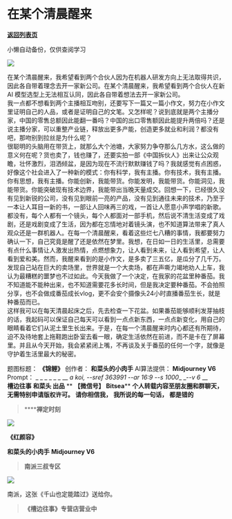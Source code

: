 # 在某个清晨醒来

[**返回列表页**](/gzh/槽边往事)

小懒自动备份，仅供查阅学习

![](https://mmbiz.qpic.cn/mmbiz_jpg/Ia6gU9JNtkp9jZ2siaxwqDn7krHtqJ6wWgqwSO4AFibicLbr9MS3DSib1Z9ntTAQw07opuFrlQ5PP8u7dS0wc3hm9g/640?wx_fmt=jpeg&from;=appmsg)

在某个清晨醒来，我希望看到两个合伙人因为在机器人研发方向上无法取得共识，因此各自带着理念去开一家新公司。在某个清晨醒来，我希望看到两个合伙人在新AI
模型选型上无法相互认同，因此各自带着想法去开一家新公司。  
我一点都不想看到两个主播相互吻别，还要写下一篇又一篇小作文，努力在小作文里证明自己的人品，或者是证明自己的文笔。又怎样呢？说到底就是两个主播分家，中国的零售总额因此能翻一番吗？中国的出口零售额因此能提升两倍吗？还是说主播分家，可以重整产业链，释放出更多产能，创造更多就业和利润？都没有吧，那吻别到拉丝是为什么呢？  
很聪明的头脑用在带货上，就那么大个池塘，大家努力争夺那么几方水，这么做的意义何在呢？货也卖了，钱也赚了，还要实拍一部《中国拆伙人》出来让公众观瞻，壮怀激烈，泪洒倾盆，是因为现在不流行默默赚钱了吗？我就感觉有点困惑，好像这个社会进入了一种新的模式：你有科学，我有主播。你有技术，我有主播。你有思想，我有主播。你能创新，我能带货。你能发明，我能带货。你能洞见，我能带货。你能突破现有技术边界，我能带出当晚天量成交。回想一下，已经很久没有见到新锐的公司，没有见到眼前一亮的产品，没有见到通往未来的技术，乃至于一本让人耳目一新的书，一部让人回味再三的戏，一首让人愿意小声学唱的新歌。都没有，每个人都有一个镜头，每个人都面对一部手机，然后说不清生活变成了戏剧，还是戏剧变成了生活，因为都在忘情地对着镜头演，也不知道算法带来了真人观众还是一群机器人。在每一个清晨醒来，看着这些烂七八糟的事情，我都要努力确认一下，自己究竟是醒了还是依然在梦里。我想，在日如一日的生活里，总需要有点什么事情让人激发出热情，点燃想象力，让人看到未来，让人看到希望，让人看到爱和美。然而，我醒来看到的是小作文，是多卖了三五亿，是瓜分了几千万。发现自己站在巨大的卖场里，世界就是一个大卖场，都在声嘶力竭地劝人上车，我认为最糟糕的噩梦也不过如此。今天我做了一个决定，在我家的花盆里种番茄。我不知道能不能种出来，也不知道需要花多长时间，但是我决定要种番茄。不会拍照分享，也不会做成番茄成长vlog，更不会安个摄像头24小时直播番茄生长，就是种番茄而已。  
这样我可以在每天清晨起床之后，先去检查一下花盆。如果番茄能够顺利发芽抽枝的话，我起码可以保证自己每天可以看到一点点新东西，一点点新变化，用自己的眼睛看着它们从泥土里生长出来。于是，在每一个清晨醒来时内心都还有所期待，迫不及待地套上拖鞋跑出卧室去看一眼，确定生活依然在前进，而不是卡在了屏幕里。并且从今天开始，我会紧紧闭上嘴，不再谈及关于番茄的任何一个字，就像是守护着生活里最大的秘密。

  

题图标题： **《锦鲤》** 创作者： **和菜头的小肉手** AI算法提供： **Midjourney V6** Prompt： _ _ _ _ _ _
__ _a koi, --sref 363991 --ar 16:9 --s 1000__ ___-_-v 6_ __  
 **槽边往事** **和菜头 出品** ** **【微信号】** **Bitsea**** **个人转载内容至朋友圈和群聊天，无需特别申请版权许可。**
**请你相信我，** **我所说的每一句话，** **都是错的**

>  ******禅定时刻**

![](https://mmbiz.qpic.cn/mmbiz_jpg/Ia6gU9JNtkp9jZ2siaxwqDn7krHtqJ6wWPFibmheXtvGYtuB4GicpEYV5DibMvuia4EUeZK18GBmYfcRNZWsNCk3vdQ/640?wx_fmt=jpeg&from;=appmsg)

 **《红颜容》**

 **和菜头的小肉手** **Midjourney V6**  

>  **南派三叔专区**

![](https://mmbiz.qpic.cn/mmbiz_jpg/Ia6gU9JNtkp9jZ2siaxwqDn7krHtqJ6wWia5xiaupu2VRwlL3d0Jv8egeySMcRiaeyticfv1iczwZs9b1Qp5BCdmJu1A/640?wx_fmt=jpeg&from;=appmsg)

南派，这张《千山也定能踏过》送给你。

>  **《槽边往事》专营店营业中**


